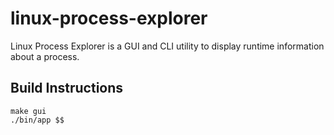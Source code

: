 # linux-process-explorer
Linux Process Explorer is a GUI and CLI utility to display runtime information about a process.

## Build Instructions
```
make gui
./bin/app $$
```
